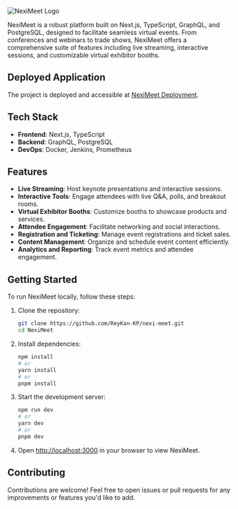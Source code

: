 ![NexiMeet Logo](https://iili.io/JL4Q73u.png)

NexiMeet is a robust platform built on Next.js, TypeScript, GraphQL, and PostgreSQL, designed to facilitate seamless virtual events. From conferences and webinars to trade shows, NexiMeet offers a comprehensive suite of features including live streaming, interactive sessions, and customizable virtual exhibitor booths.

## Deployed Application

The project is deployed and accessible at [NexiMeet Deployment](https://nexi-meet.vercel.app/).

## Tech Stack

- **Frontend**: Next.js, TypeScript
- **Backend**: GraphQL, PostgreSQL
- **DevOps**: Docker, Jenkins, Prometheus

## Features

- **Live Streaming**: Host keynote presentations and interactive sessions.
- **Interactive Tools**: Engage attendees with live Q&A, polls, and breakout rooms.
- **Virtual Exhibitor Booths**: Customize booths to showcase products and services.
- **Attendee Engagement**: Facilitate networking and social interactions.
- **Registration and Ticketing**: Manage event registrations and ticket sales.
- **Content Management**: Organize and schedule event content efficiently.
- **Analytics and Reporting**: Track event metrics and attendee engagement.

## Getting Started

To run NexiMeet locally, follow these steps:

1. Clone the repository:
   ```bash
   git clone https://github.com/ReyKan-KP/nexi-meet.git
   cd NexiMeet
   ```

2. Install dependencies:
   ```bash
   npm install
   # or
   yarn install
   # or
   pnpm install
   ```

3. Start the development server:
   ```bash
   npm run dev
   # or
   yarn dev
   # or
   pnpm dev
   ```

4. Open [http://localhost:3000](http://localhost:3000) in your browser to view NexiMeet.

## Contributing

Contributions are welcome! Feel free to open issues or pull requests for any improvements or features you'd like to add.

